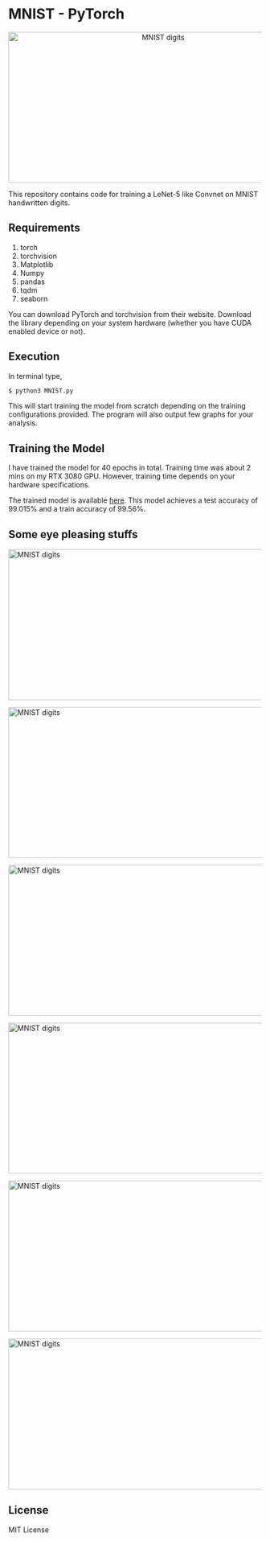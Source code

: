 # MNIST - PyTorch

<p align="center">
<img src="https://github.com/iVishalr/MNIST-PyTorch/blob/main/images/1000Images.PNG" width="600px" height = "300px" alt="MNIST digits"></img>
</p>

This repository contains code for training a LeNet-5 like Convnet on MNIST handwritten digits. 

## Requirements

1. torch
2. torchvision
3. Matplotlib
4. Numpy
5. pandas
6. tqdm
7. seaborn

You can download PyTorch and torchvision from their website. Download the library depending on your system hardware (whether you have CUDA enabled device or not). 

## Execution

In terminal type,
```bash
$ python3 MNIST.py
```

This will start training the model from scratch depending on the training configurations provided. The program will also output few graphs for your analysis.

## Training the Model

I have trained the model for 40 epochs in total. Training time was about 2 mins on my RTX 3080 GPU. However, training time depends on your hardware specifications.

The trained model is available [here](https://github.com/iVishalr/MNIST-PyTorch/blob/main/models/). This model achieves a test accuracy of 99.015% and a train accuracy of 99.56%. 

## Some eye pleasing stuffs

<img src="https://github.com/iVishalr/MNIST-PyTorch/blob/main/images/Capture1.PNG" width="600px" height = "300px" alt="MNIST digits"></img>

<img src="https://github.com/iVishalr/MNIST-PyTorch/blob/main/images/Capture2.PNG" width="600px" height = "300px" alt="MNIST digits"></img>

<img src="https://github.com/iVishalr/MNIST-PyTorch/blob/main/images/Capture3.PNG" width="600px" height = "300px" alt="MNIST digits"></img>

<img src="https://github.com/iVishalr/MNIST-PyTorch/blob/main/images/Capture4.PNG" width="600px" height = "300px" alt="MNIST digits"></img>

<img src="https://github.com/iVishalr/MNIST-PyTorch/blob/main/images/Capture5.PNG" width="600px" height = "300px" alt="MNIST digits"></img>

<img src="https://github.com/iVishalr/MNIST-PyTorch/blob/main/images/Capture6.PNG" width="600px" height = "300px" alt="MNIST digits"></img>

## License

MIT License
